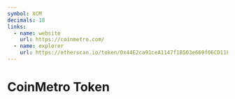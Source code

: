 ```yaml
---
symbol: XCM
decimals: 18
links:
  - name: website
    url: https://coinmetro.com/
  - name: explorer
    url: https://etherscan.io/token/0x44E2ca91ceA1147f1B503e669f06CD11FB0C5490
---
```


# CoinMetro Token
